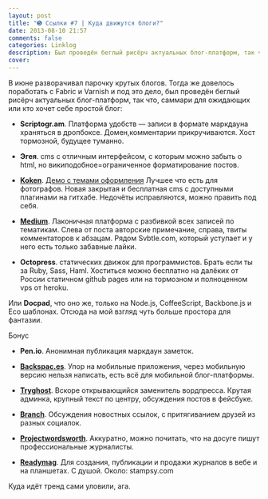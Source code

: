 ```yaml
---
layout: post
title: "➎ Ссылки #7 | Куда движутся блоги?"
date: 2013-08-10 21:57
comments: false
categories: Linklog
description: Был проведён беглый рисёрч актуальных блог-платформ, так что, саммари для ожидающих или кто хочет себе простой блог
cover: 
---
```

В июне разворачивал парочку крутых блогов. Тогда же довелось поработать с Fabric и Varnish и под это дело, был проведён беглый рисёрч актуальных блог-платформ, так что, саммари для ожидающих или кто хочет себе простой блог:
<!-- more -->

* **Scriptogr.am**. Платформа удобств — записи в формате маркдауна храняться в дропбоксе. Домен,комментарии прикручиваются. Хост тормозной, будущее туманно.

* **Эгея**. cms с отличным интерфейсом, с которым можно забыть о html, но википодобное=ограниченное форматирование постов.

* **[Koken](http://koken.me/)**. [Демо с темами оформления](http://demo.koken.me/) Лучшее что есть для фотографов. Новая закрытая и бесплатная cms с доступными плагинами на гитхабе. Недочёты исправляются, можно править под себя.

* **[Medium](https://medium.com/interface-1/e6356aa5f023)**.
Лаконичная платформа с разбивкой всех записей по тематикам. Слева от поста авторские примечание, справа, твиты комментаторов к абзацам. Рядом Svbtle.com, который уступает и у него есть только забавные лайки.

* **Octopress**. статических движок для программистов. Брать если ты за Ruby, Sass, Haml. Хоститься можно бесплатно на далёких от России статичном github pages или на тормозном и полноценном vps от heroku.

Или **Docpad**, что оно же, только на Node.js, CoffeeScript, Backbone.js и Eco шаблонах. Отсюда на мой взгляд чуть больше простора для фантазии. 

Бонус

* **Pen.io**.
Анонимная публикация маркдаун заметок.

* **[Backspac.es](http://backspac.es/r/P8iz82D0G9/what-mobile-means-to-me)**. Упор на мобильные приложения, через мобильную версию нельзя написать, есть всё для мобильной блог-платформы.

* **[Tryghost](http://tryghost.org/)**. 
Вскоре открывающийся заменитель вордпресса. Крутая админка, крупный текст по центру, обсуждения постов в фейсбуке.

* **[Branch](http://branch.com/b/inside-obama-s-presidency-the-first-term-2)**. Обсуждения новостных ссылок, с притягиванием друзей из разных социалок. 

* **[Projectwordsworth](http://projectwordsworth.com/)**.
Аккуратно, можно почитать, что на досуге пишут профессиональные журналисты.

* **[Readymag](http://readymag.com/)**.
Для создания, публикации и продажи журналов в вебе и на планшетах. С душой. Около: stampsy.com

Куда идёт тренд сами уловили, ага.